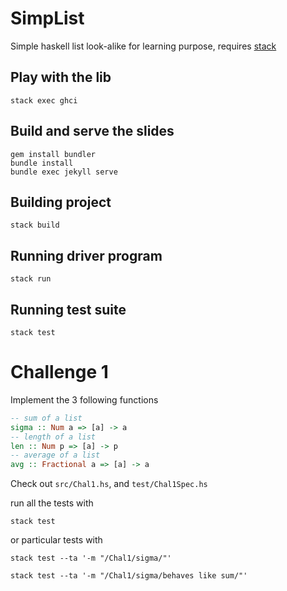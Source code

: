 # SimpList

Simple haskell list look-alike for learning purpose, requires [stack](https://docs.haskellstack.org/en/stable/README/)

## Play with the lib

	stack exec ghci

## Build and serve the slides

	gem install bundler
	bundle install
	bundle exec jekyll serve

## Building project

	stack build

## Running driver program

	stack run

## Running test suite

	stack test

# Challenge 1

Implement the 3 following functions

```haskell
-- sum of a list
sigma :: Num a => [a] -> a
-- length of a list
len :: Num p => [a] -> p
-- average of a list
avg :: Fractional a => [a] -> a
```

Check out `src/Chal1.hs`, and `test/Chal1Spec.hs`

run all the tests with

`stack test`

or particular tests with

`stack test --ta '-m "/Chal1/sigma/"'`

`stack test --ta '-m "/Chal1/sigma/behaves like sum/"'`
